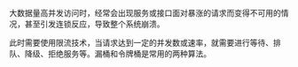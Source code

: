 ​		大数据量高并发访问时，经常会出现服务或接口面对暴涨的请求而变得不可用的情况，甚至引发连锁反应，导致整个系统崩溃。

​		此时需要使用限流技术，当请求达到一定的并发数或速率，就需要进行等待、排队、降级、拒绝服务等。漏桶和令牌桶是常用的两种算法。

​			